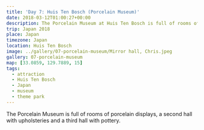 ```yaml
---
title: 'Day 7: Huis Ten Bosch (Porcelain Museum)'
date: 2018-03-12T01:00:27+00:00
description: The Porcelain Museum at Huis Ten Bosch is full of rooms of porcelain displays, a second hall with upholsteries and a third hall with pottery.
trip: Japan 2018
place: Japan
timezone: Japan
location: Huis Ten Bosch
image: ../gallery/07-porcelain-museum/Mirror hall, Chris.jpeg
gallery: 07-porcelain-museum
map: [33.0859, 129.7889, 15]
tags:
  - attraction
  - Huis Ten Bosch
  - Japan
  - museum
  - theme park
---
```


The Porcelain Museum is full of rooms of porcelain displays, a second hall with upholsteries and a third hall with pottery.
